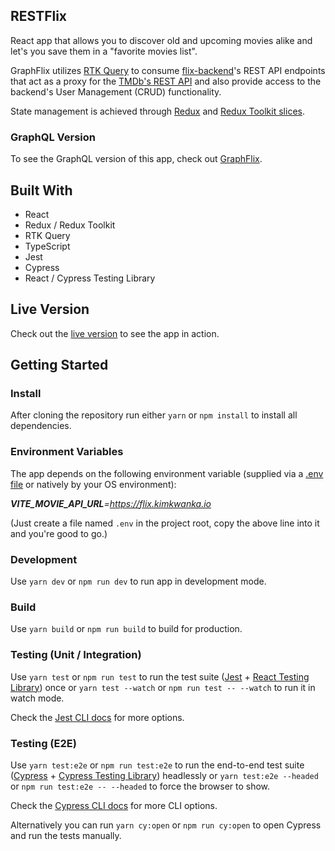 ## RESTFlix
React app that allows you to discover old and upcoming movies alike and let's you save them in a "favorite movies list".

GraphFlix utilizes [RTK Query](https://redux-toolkit.js.org/rtk-query/overview) to consume [flix-backend](https://github.com/kimkwanka/flix-backend)'s REST API endpoints that act as a proxy for the [TMDb's REST API](https://developers.themoviedb.org/3/getting-started/introduction) and also provide access to the backend's User Management (CRUD) functionality.

State management is achieved through [Redux](https://react-redux.js.org/) and [Redux Toolkit slices](https://redux-toolkit.js.org/usage/usage-guide#creating-slices-of-state).

### GraphQL Version

To see the GraphQL version of this app, check out [GraphFlix](https://github.com/kimkwanka/GraphFlix).

## Built With
- React
- Redux / Redux Toolkit
- RTK Query
- TypeScript
- Jest
- Cypress
- React / Cypress Testing Library

## Live Version
Check out the [live version](https://restflix.netlify.app/) to see the app in action.

## Getting Started

### Install
After cloning the repository run either
``yarn`` or ``npm install`` to install all dependencies.

### Environment Variables
The app depends on the following environment variable (supplied via a [.env file](https://www.npmjs.com/package/react-native-dotenv) or natively by your OS environment):

  ***VITE_MOVIE_API_URL**=https://flix.kimkwanka.io*

(Just create a file named ``.env`` in the project root, copy the above line into it and you're good to go.)


### Development
Use ``yarn dev`` or ``npm run dev`` to run app in development mode.

### Build
Use ``yarn build`` or ``npm run build`` to build for production.

### Testing (Unit / Integration)
Use ``yarn test`` or ``npm run test`` to run the test suite ([Jest](https://jestjs.io/) + [React Testing Library](https://testing-library.com/docs/react-testing-library/intro)) once or
``yarn test --watch`` or ``npm run test -- --watch`` to run it in watch mode.

Check the [Jest CLI docs](https://jestjs.io/docs/cli) for more options.
### Testing (E2E)
Use ``yarn test:e2e`` or ``npm run test:e2e`` to run the end-to-end test suite ([Cypress](https://www.cypress.io/) + [Cypress Testing Library](https://testing-library.com/docs/cypress-testing-library/intro/)) headlessly or ``yarn test:e2e --headed`` or ``npm run test:e2e -- --headed`` to force the browser to show.

Check the [Cypress CLI docs](https://docs.cypress.io/guides/guides/command-line) for more CLI options.

Alternatively you can run ``yarn cy:open`` or ``npm run cy:open`` to open Cypress and run the tests manually.
